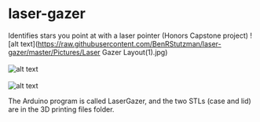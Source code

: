 # laser-gazer
Identifies stars you point at with a laser pointer (Honors Capstone project)
![alt text](https://raw.githubusercontent.com/BenRStutzman/laser-gazer/master/Pictures/Laser Gazer Layout(1).jpg)
<br><br>
![alt text](https://raw.githubusercontent.com/BenRStutzman/laser-gazer/master/Pictures/20191120_203152.jpg)
<br><br>
![alt text](https://raw.githubusercontent.com/BenRStutzman/laser-gazer/master/Pictures/20191120_202206.jpg)


The Arduino program is called LaserGazer, and the two STLs (case and lid) are in the 3D printing files folder.
